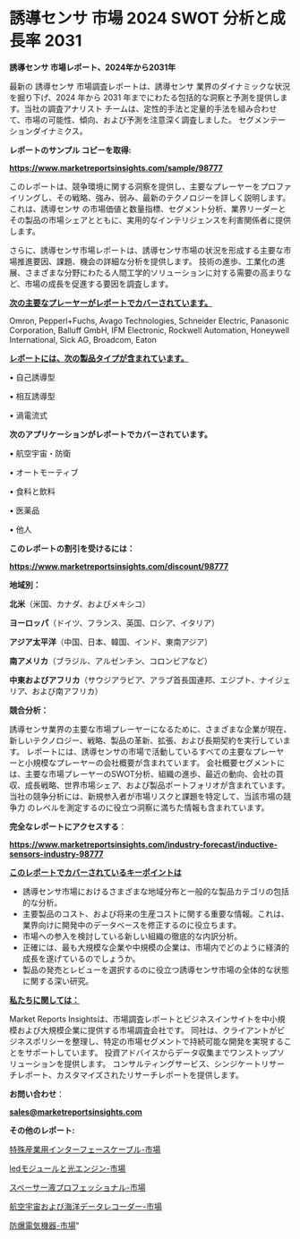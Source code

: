 # 誘導センサ 市場 2024 SWOT 分析と成長率 2031

<strong>誘導センサ 市場レポート、2024年から2031年</strong>

最新の 誘導センサ 市場調査レポートは、誘導センサ 業界のダイナミックな状況を掘り下げ、2024 年から 2031 年までにわたる包括的な洞察と予測を提供します。当社の調査アナリスト チームは、定性的手法と定量的手法を組み合わせて、市場の可能性、傾向、および予測を注意深く調査しました。 セグメンテーションダイナミクス。



<strong>レポートのサンプル コピーを取得:</strong> <a href=https://www.marketreportsinsights.com/sample/98777>

<strong><u>https://www.marketreportsinsights.com/sample/98777</u></strong></a>

このレポートは、競争環境に関する洞察を提供し、主要なプレーヤーをプロファイリングし、その戦略、強み、弱み、最新のテクノロジーを詳しく説明します。 これは、誘導センサ の市場価値と数量指標、セグメント分析、業界リーダーとその製品の市場シェアとともに、実用的なインテリジェンスを利害関係者に提供します。

さらに、誘導センサ市場レポートは、誘導センサ市場の状況を形成する主要な市場推進要因、課題、機会の詳細な分析を提供します。 技術の進歩、工業化の進展、さまざまな分野にわたる人間工学的ソリューションに対する需要の高まりなど、市場の成長を促進する要因を調査します。



<strong><u>次の主要なプレーヤーがレポートでカバーされています。</u></strong>

Omron, Pepperl+Fuchs, Avago Technologies, Schneider Electric, Panasonic Corporation, Balluff GmbH, IFM Electronic, Rockwell Automation, Honeywell International, Sick AG, Broadcom, Eaton



<strong><u><b>レポートには、次の製品タイプが含まれています。</b></u></strong>

• 自己誘導型

• 相互誘導型

• 渦電流式



<strong><b>次のアプリケーションがレポートでカバーされています。</b></strong>

• 航空宇宙・防衛

• オートモーティブ

• 食料と飲料

• 医薬品

• 他人



<strong><b>このレポートの割引を受けるには：</b></strong><a href=https://www.marketreportsinsights.com/discount/98777>

<strong><u>https://www.marketreportsinsights.com/discount/98777</u></strong></a>



<strong>地域別：</strong>



<strong>北米</strong>（米国、カナダ、およびメキシコ）



<strong>ヨーロッパ</strong>（ドイツ、フランス、英国、ロシア、イタリア）



<strong>アジア太平洋</strong>（中国、日本、韓国、インド、東南アジア）



<strong>南アメリカ</strong>（ブラジル、アルゼンチン、コロンビアなど）



<strong>中東およびアフリカ</strong>（サウジアラビア、アラブ首長国連邦、エジプト、ナイジェリア、および南アフリカ）



<strong>競合分析：</strong>

誘導センサ業界の主要な市場プレーヤーになるために、さまざまな企業が現在、新しいテクノロジー、戦略、製品の革新、拡張、および長期契約を実行しています。 レポートには、誘導センサの市場で活動しているすべての主要なプレーヤーと小規模なプレーヤーの会社概要が含まれています。 会社概要セグメントには、主要な市場プレーヤーのSWOT分析、組織の進歩、最近の動向、会社の買収、成長戦略、世界市場シェア、および製品ポートフォリオが含まれています。 当社の競争分析には、新規参入者が市場リスクと課題を特定して、当該市場の競争力 のレベルを測定するのに役立つ洞察に満ちた情報も含まれています。



<strong>完全なレポートにアクセスする</strong>：

<a href=https://www.marketreportsinsights.com/industry-forecast/inductive-sensors-industry-98777>

<strong><u>https://www.marketreportsinsights.com/industry-forecast/inductive-sensors-industry-98777</u></strong></a>



<strong><u><b>このレポートでカバーされているキーポイントは</b></u></strong>
<ul>
  <li>誘導センサ市場におけるさまざまな地域分布と一般的な製品カテゴリの包括的な分析。</li>
  <li>主要製品のコスト、および将来の生産コストに関する重要な情報。これは、業界向けに開発中のデータベースを修正するのに役立ちます。</li>
  <li>市場への参入を検討している新しい組織の徹底的な内訳分析。</li>
  <li>正確には、最も大規模な企業や中規模の企業は、市場内でどのように経済的成長を遂げているのでしょうか。</li>
  <li>製品の発売とレビューを選択するのに役立つ誘導センサ市場の全体的な状態に関する深い研究。</li>
</ul>


<strong><u><b>私たちに関しては：</b></u></strong>

Market Reports Insightsは、市場調査レポートとビジネスインサイトを中小規模および大規模企業に提供する市場調査会社です。 同社は、クライアントがビジネスポリシーを整理し、特定の市場セグメントで持続可能な開発を実現することをサポートしています。 投資アドバイスからデータ収集までワンストップソリューションを提供します。 コンサルティングサービス、シンジケートリサーチレポート、カスタマイズされたリサーチレポートを提供します。



<strong><b>お問い合わせ</b></strong>：

<a href=mailto:sales@marketreportsinsights.com>

<strong><u>sales@marketreportsinsights.com</u></strong></a>



<strong>その他のレポート:</strong>

<a href=https://www.linkedin.com/pulse/特殊産業用インターフェースケーブル-市場-2023-総利益と主要ベンダー-2030-pr-news-hub-v1isf/>特殊産業用インターフェースケーブル-市場</a>

<a href=https://www.linkedin.com/pulse/ledモジュールと光エンジン-市場-2023-年のダイナミクスとビジネストレンド-rvlof/>ledモジュールと光エンジン-市場</a>

<a href=https://www.linkedin.com/pulse/スペーサー液プロフェッショナル-市場-2023-推進要因と成長機会-2030-pr-news-hub-rprsf/>スペーサー液プロフェッショナル-市場</a>

<a href=https://www.linkedin.com/pulse/航空宇宙および海洋データレコーダー-市場-2023-総利益と主要ベンダー-2030-market-tribunal-xtgif/>航空宇宙および海洋データレコーダー-市場</a>

<a href=https://www.linkedin.com/pulse/防爆電気機器-市場-2023-競争分析と事業成長-2030-pr-news-hub-smykf/>防爆電気機器-市場</a>"
